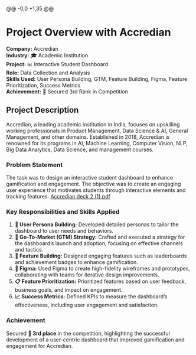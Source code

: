 @@ -0,0 +1,35 @@
# Project Overview with Accredian
**Company:** Accredian  
**Industry:** 🎓 Academic Institution  
**Project:** 📊 Interactive Student Dashboard  
**Role:** Data Collection and Analysis  
**Skills Used:** User Persona Building, GTM, Feature Building, Figma, Feature Prioritization, Success Metrics  
**Achievement:** 🥉 Secured 3rd Rank in Competition
## Project Description
Accredian, a leading academic institution in India, focuses on upskilling working professionals in Product Management, Data Science & AI, General Management, and other domains. Established in 2018, Accredian is renowned for its programs in AI, Machine Learning, Computer Vision, NLP, Big Data Analytics, Data Science, and management courses.
### Problem Statement
The task was to design an interactive student dashboard to enhance gamification and engagement. The objective was to create an engaging user experience that motivates students through interactive elements and tracking features.
[Accredian deck 2 (1).pdf](https://github.com/user-attachments/files/16488061/Accredian.deck.2.1.pdf)
### Key Responsibilities and Skills Applied
1. **👥 User Persona Building:** Developed detailed personas to tailor the dashboard to user needs and behaviors.
2. **🚀 Go-To-Market (GTM) Strategy:** Crafted and executed a strategy for the dashboard’s launch and adoption, focusing on effective channels and tactics.
3. **🔧 Feature Building:** Designed engaging features such as leaderboards and achievement badges to enhance gamification.
4. **🎨 Figma:** Used Figma to create high-fidelity wireframes and prototypes, collaborating with teams for iterative design improvements.
5. **📋 Feature Prioritization:** Prioritized features based on user feedback, business goals, and impact on engagement.
6. **📈 Success Metrics:** Defined KPIs to measure the dashboard’s effectiveness, including user engagement and satisfaction.
### Achievement
Secured **🥉 3rd place** in the competition, highlighting the successful development of a user-centric dashboard that improved gamification and engagement for Accredian.

